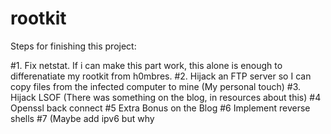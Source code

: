 # rootkit
Steps for finishing this project:

#1. Fix netstat. If i can make this part work, this alone is enough to differenatiate my rootkit from h0mbres.
#2. Hijack an FTP server so I can copy files from the infected computer to mine (My personal touch)
#3. Hijack LSOF (There was something on the blog, in resources about this)
#4 Openssl back connect
#5 Extra Bonus on the Blog
#6 Implement reverse shells
#7 (Maybe add ipv6 but why

